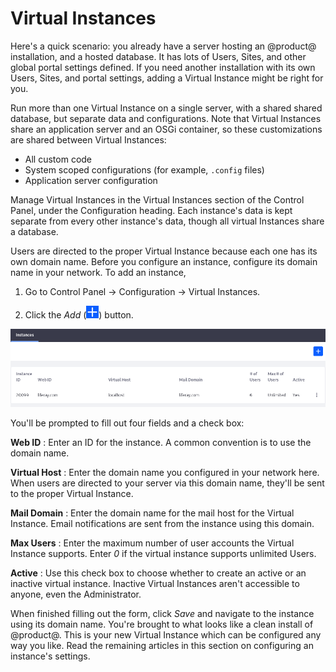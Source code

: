 # Virtual Instances [](id=virtual-instances)

Here's a quick scenario: you already have a server hosting an @product@
installation, and a hosted database. It has lots of Users, Sites, and other
global portal settings defined. If you need another installation with its own
Users, Sites, and portal settings, adding a Virtual Instance might be right for
you. 

Run more than one Virtual Instance on a single server, with a shared shared
database, but separate data and configurations. Note that Virtual Instances
share an application server and an OSGi container, so these customizations are
shared between Virtual Instances:

- All custom code
- System scoped configurations (for example, `.config` files)
- Application server configuration

Manage Virtual Instances in the Virtual Instances section of the Control Panel,
under the Configuration heading. Each instance's data is kept separate from
every other instance's data, though all virtual Instances share a database.

Users are directed to the proper Virtual Instance because each one has its own
domain name. Before you configure an instance, configure its domain name in your
network. To add an instance, 

1.  Go to Control Panel &rarr; Configuration &rarr; Virtual Instances.

2.  Click the *Add* (![Add](../../../images/icon-add.png)) button.

![Figure 1: Add and manage virtual instances of Liferay in the Control Panel's *Configuration* &rarr; *Virtual Instances* section.](../../../images/virtual-instances.png)

You'll be prompted to fill out four fields and a check box:

**Web ID** 
: Enter an ID for the instance. A common convention is to use the domain name.

**Virtual Host** 
: Enter the domain name you configured in your network here. When users are
directed to your server via this domain name, they'll be sent to the proper
Virtual Instance.

**Mail Domain** 
: Enter the domain name for the mail host for the Virtual Instance.  Email
notifications are sent from the instance using this domain.

**Max Users** 
: Enter the maximum number of user accounts the Virtual Instance supports.
Enter *0* if the virtual instance supports unlimited Users.

**Active** 
: Use this check box to choose whether to create an active or an inactive
virtual instance. Inactive Virtual Instances aren't accessible to anyone, even
the Administrator.

When finished filling out the form, click *Save* and navigate to the instance
using its domain name. You're brought to what looks like a clean install of
@product@. This is your new Virtual Instance which can be configured any way you
like. Read the remaining articles in this section on configuring an instance's
settings.
